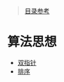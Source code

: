 > [目录参考](https://github.com/CyC2018/CS-Notes/blob/master/notes/Leetcode%20%E9%A2%98%E8%A7%A3%20-%20%E7%9B%AE%E5%BD%95.md)

# 算法思想

* [双指针](Leetcode题解-双指针.md)
* [排序](Leetcode题解-排序.md)



